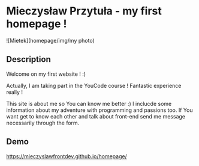 # Mieczysław Przytuła - my first homepage !

![Mietek](homepage/img/my photo)

## Description

Welcome on my first website ! :) 

Actually, I am taking part in the YouCode course ! Fantastic experience really ! 

This site is about me so You can know me better :)
I inclucde some information about my adventure with programming and passions too.
If You want get to know each other and talk about front-end send me message necessarily through the form.

## Demo

https://mieczyslawfrontdev.github.io/homepage/


